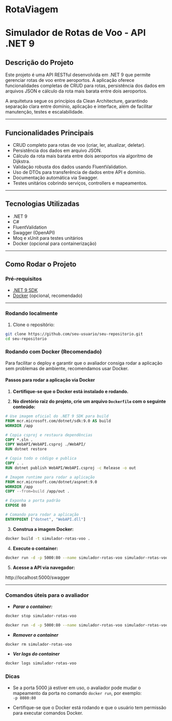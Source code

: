# RotaViagem
# Simulador de Rotas de Voo - API .NET 9

## Descrição do Projeto

Este projeto é uma API RESTful desenvolvida em .NET 9 que permite gerenciar rotas de voo entre aeroportos. A aplicação oferece funcionalidades completas de CRUD para rotas, persistência dos dados em arquivos JSON e cálculo da rota mais barata entre dois aeroportos.

A arquitetura segue os princípios da Clean Architecture, garantindo separação clara entre domínio, aplicação e interface, além de facilitar manutenção, testes e escalabilidade.

---

## Funcionalidades Principais

- CRUD completo para rotas de voo (criar, ler, atualizar, deletar).
- Persistência dos dados em arquivo JSON.
- Cálculo da rota mais barata entre dois aeroportos via algoritmo de Dijkstra.
- Validação robusta dos dados usando FluentValidation.
- Uso de DTOs para transferência de dados entre API e domínio.
- Documentação automática via Swagger.
- Testes unitários cobrindo serviços, controllers e mapeamentos.

---

## Tecnologias Utilizadas

- .NET 9
- C#
- FluentValidation
- Swagger (OpenAPI)
- Moq e xUnit para testes unitários
- Docker (opcional para containerização)

---

## Como Rodar o Projeto

### Pré-requisitos

- [.NET 9 SDK](https://dotnet.microsoft.com/en-us/download/dotnet/9.0)
- [Docker](https://www.docker.com/get-started) (opcional, recomendado)

---

### Rodando localmente

1. Clone o repositório:

```bash
git clone https://github.com/seu-usuario/seu-repositorio.git
cd seu-repositorio
```

### Rodando com Docker (Recomendado)

Para facilitar o deploy e garantir que o avaliador consiga rodar a aplicação sem problemas de ambiente, recomendamos usar Docker.

#### Passos para rodar a aplicação via Docker

1. **Certifique-se que o Docker está instalado e rodando.**

2. **No diretório raiz do projeto, crie um arquivo `Dockerfile` com o seguinte conteúdo:**

```dockerfile
# Use imagem oficial do .NET 9 SDK para build
FROM mcr.microsoft.com/dotnet/sdk:9.0 AS build
WORKDIR /app

# Copia csproj e restaura dependências
COPY *.sln .
COPY WebAPI/WebAPI.csproj ./WebAPI/
RUN dotnet restore

# Copia todo o código e publica
COPY . .
RUN dotnet publish WebAPI/WebAPI.csproj -c Release -o out

# Imagem runtime para rodar a aplicação
FROM mcr.microsoft.com/dotnet/aspnet:9.0
WORKDIR /app
COPY --from=build /app/out .

# Exponha a porta padrão
EXPOSE 80

# Comando para rodar a aplicação
ENTRYPOINT ["dotnet", "WebAPI.dll"]

```
3. **Construa a imagem Docker:**

```bash
docker build -t simulador-rotas-voo .

```
4. **Execute o container:**

```bash
docker run -d -p 5000:80 --name simulador-rotas-voo simulador-rotas-voo

```
5. **Acesse a API via navegador:**

http://localhost:5000/swagger

---

### Comandos úteis para o avaliador

- ***Parar o container:***

```bash
docker stop simulador-rotas-voo
```

```bash
docker run -d -p 5000:80 --name simulador-rotas-voo simulador-rotas-voo

```
- ***Remover o container***

```bash
docker rm simulador-rotas-voo

```
- ***Ver logs do container***

```bash
docker logs simulador-rotas-voo

```

### Dicas

- Se a porta 5000 já estiver em uso, o avaliador pode mudar o mapeamento da porta no comando `docker run`, por exemplo:  
  `-p 8080:80`

- Certifique-se que o Docker está rodando e que o usuário tem permissão para executar comandos Docker.

